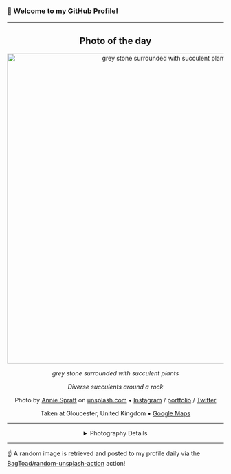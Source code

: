 ### 👋 Welcome to my GitHub Profile!

----
<div align="center">

## Photo of the day
  
  <a href="https://unsplash.com/photos/grey-stone-surrounded-with-succulent-plants-hS46bsAASwQ"><img width="720" src="https://images.unsplash.com/photo-1446292532430-3e76f6ab6444?crop=entropy&cs=tinysrgb&fit=max&fm=jpg&ixid=M3w1OTQ0OTd8MHwxfHJhbmRvbXx8fHx8fHx8fDE3MTk1NTQ4ODJ8&ixlib=rb-4.0.3&q=80&w=1080" alt="grey stone surrounded with succulent plants"></a>
  
  <em>grey stone surrounded with succulent plants</em>
  
  <em>Diverse succulents around a rock</em>

  Photo by [Annie Spratt](https://www.anniespratt.com) on [unsplash.com](https://unsplash.com/) • [Instagram](https://instagram.com/anniespratt) / [portfolio](https://www.anniespratt.com) / [Twitter](https://twitter.com/anniespratt)
  
  Taken at Gloucester, United Kingdom • [Google Maps](https://www.google.com/maps/search/?api=1&query=51.8642449,-2.238156)
  
  ---
  
<details>
<summary>Photography Details</summary>
  
| Parameter     | Value |
| ------------- | ----- |
| Camera Model  | X-T1 |
| Exposure Time | 1/150 |
| Aperture      | 2.0 |
| Focal Length  | 23.0 |
| ISO           | 200 |
| Location      | Gloucester, United Kingdom (United Kingdom) |
| Coordinates   | Latitude 51.8642449, Longitude -2.238156 |

</details>

</div>

----

☝️ A random image is retrieved and posted to my profile daily via the [BagToad/random-unsplash-action](https://github.com/BagToad/random-unsplash-action) action!

